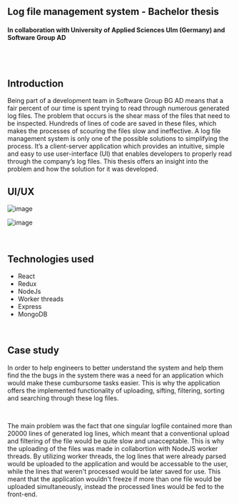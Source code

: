<h2>Log file management system - Bachelor thesis</h2>
<h4>In collaboration with University of Applied Sciences Ulm (Germany) and Software Group AD</h4>

<br/>
<br/>

<h2>Introduction</h2>
<p>
Being part of a development team in Software Group BG AD means that a fair percent of our time is spent trying to read through numerous generated log files. The problem that occurs is the shear mass of the files that need to be inspected. Hundreds of lines of code are saved in these files, which makes the processes of scouring the files slow and ineffective.
A log file management system is only one of the possible solutions to simplifying the process. It’s a client-server application which provides an intuitive, simple and easy to use user-interface (UI) that enables developers to properly read through the company’s log files. This thesis offers an insight into the problem and how the solution for it was developed.</p>

<h2>UI/UX</h2>

![image](https://github.com/TonislavTachev/SGDebug/assets/33254592/3e1963d3-dba3-4386-8467-15a0d5175db7)

![image](https://github.com/TonislavTachev/SGDebug/assets/33254592/8038b0d2-121f-4836-8dd7-7b6b21352e2c)

<br/>
<h2>Technologies used</h2>
<ul>
  <li>React</li>
  <li>Redux</li>
  <li>NodeJs</li>
  <li>Worker threads </li>
  <li>Express</li>
  <li>MongoDB</li>
</ul>
<br/>
<h2>Case study</h2>
<p>In order to help engineers to better understand the system and help them find the the bugs in the system there was a need for an application which would make these cumbursome tasks easier. This is why the application offers the implemented functionality of uploading, sifting, filtering, sorting and searching through these log files.</p>
<br/>
<p>The main problem was the fact that one singular logfile contained more than 20000 lines of generated log lines, which meant that a conventional upload and filtering of the file would be quite slow and unacceptable. This is why the uploading of the files was made in collabortion with NodeJS worker threads.
By utilizing worker threads, the log lines that were already parsed would be uploaded to the application and would be accessable to the user, while the lines that weren't processed would be later saved for use. This meant that the application wouldn't freeze if more than one file would be uploaded simultaneously, instead the processed lines would be fed to the front-end.</p>
<br/>

